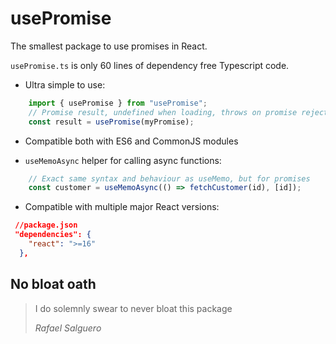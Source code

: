 # usePromise

The smallest package to use promises in React.

`usePromise.ts` is only 60 lines of dependency free Typescript code.

- Ultra simple to use:
```ts
    import { usePromise } from "usePromise";
    // Promise result, undefined when loading, throws on promise rejection
    const result = usePromise(myPromise);
```

- Compatible both with ES6 and CommonJS modules

- `useMemoAsync` helper for calling async functions:
```ts
    // Exact same syntax and behaviour as useMemo, but for promises
    const customer = useMemoAsync(() => fetchCustomer(id), [id]);
```

- Compatible with multiple major React versions:
```json
 //package.json
 "dependencies": {
    "react": ">=16"
  },
```

## No bloat oath
> I do solemnly swear to never bloat this package
>
> <cite>Rafael Salguero</cite>